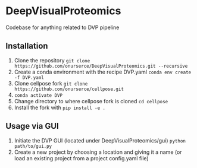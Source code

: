 # DeepVisualProteomics
Codebase for anything related to DVP pipeline

## Installation 
1) Clone the repository `git clone https://github.com/onurserce/DeepVisualProteomics.git --recursive`
2) Create a conda environment with the recipe DVP.yaml `conda env create -f DVP.yaml`
2) Clone cellpose fork `git clone https://github.com/onurserce/cellpose.git`
3) `conda activate DVP`
4) Change directory to where cellpose fork is cloned `cd cellpose`
5) Install the fork with `pip install -e .`

## Usage via GUI
1) Initiate the DVP GUI (located under DeepVisualProteomics/gui) `python path/to/gui.py`
2) Create a new project by choosing a location and giving it a name (or load an existing project from a project config.yaml file)